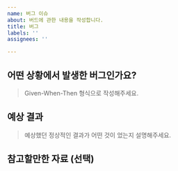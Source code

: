 ```yaml
---
name: 버그 이슈
about: 버드에 관한 내용을 작성합니다.
title: 버그
labels: ''
assignees: ''

---
```


## 어떤 상황에서 발생한 버그인가요?

> Given-When-Then 형식으로 작성해주세요.

## 예상 결과

> 예상했던 정상적인 결과가 어떤 것이 었는지 설명해주세요.

## 참고할만한 자료 (선택)
